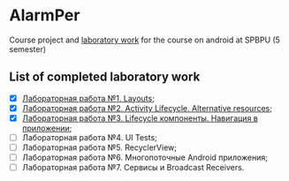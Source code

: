 # AlarmPer

Course project and [laboratory work](https://github.com/andrei-kuznetsov/android-lectures/tree/master/labs) for the course on android at SPBPU (5 semester)

## List of completed laboratory work

- [X] [Лабораторная работа №1. Layouts](labs/lab1_layouts.pdf);
- [X] [Лабораторная работа №2. Activity Lifecycle. Alternative resources](labs/lab2_lifecycle_res.pdf);
- [X] [Лабораторная работа №3. Lifecycle компоненты. Навигация в приложении](labs/lab3_lifecycle_comp_nav.pdf);
- [ ] Лабораторная работа №4. UI Tests;
- [ ] Лабораторная работа №5. RecyclerView;
- [ ] Лабораторная работа №6. Многопоточные Android приложения;
- [ ] Лабораторная работа №7. Сервисы и Broadcast Receivers.

